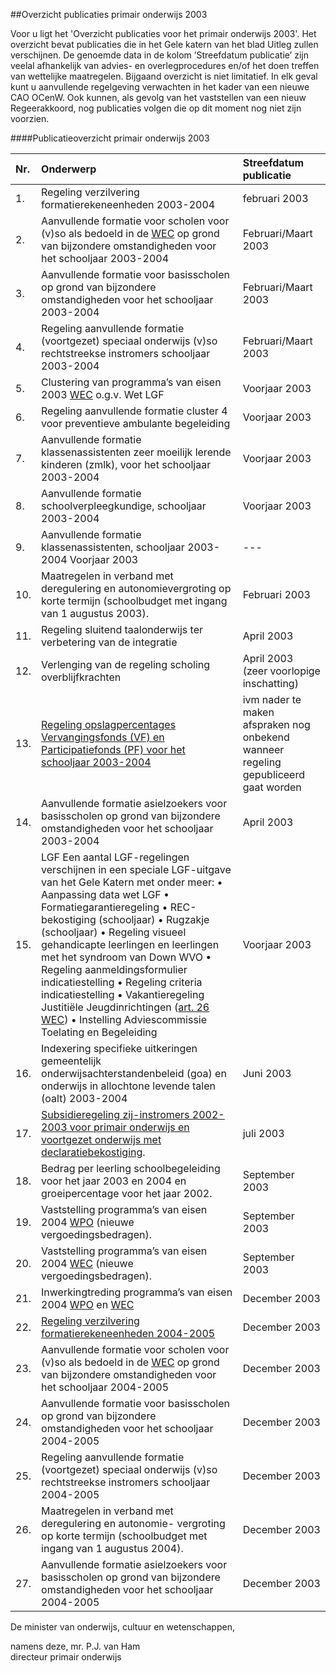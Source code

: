 <meta http-equiv='Content-Type' content='text/html; charset=utf-8' />

##Overzicht publicaties primair onderwijs 2003

Voor u ligt het 'Overzicht publicaties voor het primair onderwijs 2003'. Het overzicht bevat publicaties die in het Gele katern van het blad Uitleg zullen verschijnen. De genoemde data in de kolom ’Streefdatum publicatie’ zijn veelal afhankelijk van advies- en overlegprocedures en/of het doen treffen van wettelijke maatregelen. Bijgaand overzicht is niet limitatief. In elk geval kunt u aanvullende regelgeving verwachten in het kader van een nieuwe CAO OCenW. Ook kunnen, als gevolg van het vaststellen van een nieuw Regeerakkoord, nog publicaties volgen die op dit moment nog niet zijn voorzien.    

####Publicatieoverzicht primair onderwijs 2003

| Nr.  | Onderwerp  | Streefdatum publicatie  |
|:---|:---|:---|
| 1.  | Regeling verzilvering formatierekeneenheden 2003-2004  | februari 2003  |
| 2.  | Aanvullende formatie voor scholen voor (v)so als bedoeld in de [WEC](../../../../../../../wet/isovso/BWBR0003549/README.md) op grond van bijzondere omstandigheden voor het schooljaar 2003-2004  | Februari/Maart 2003  |
| 3.  | Aanvullende formatie voor basisscholen op grond van bijzondere omstandigheden voor het schooljaar 2003-2004  | Februari/Maart 2003  |
| 4.  | Regeling aanvullende formatie (voortgezet) speciaal onderwijs (v)so rechtstreekse instromers schooljaar 2003-2004  | Februari/Maart 2003  |
| 5.  | Clustering van programma’s van eisen 2003 [WEC](../../../../../../../wet/isovso/BWBR0003549/README.md) o.g.v. Wet LGF  | Voorjaar 2003  |
| 6.  | Regeling aanvullende formatie cluster 4 voor preventieve ambulante begeleiding  | Voorjaar 2003  |
| 7.  | Aanvullende formatie klassenassistenten zeer moeilijk lerende kinderen (zmlk), voor het schooljaar 2003-2004  | Voorjaar 2003  |
| 8.  | Aanvullende formatie schoolverpleegkundige, schooljaar 2003-2004  | Voorjaar 2003  |
| 9.  | Aanvullende formatie klassenassistenten, schooljaar 2003-2004 Voorjaar 2003  | --- |
| 10.  | Maatregelen in verband met deregulering en autonomievergroting op korte termijn (schoolbudget met ingang van 1 augustus 2003).  | Februari 2003  |
| 11.  | Regeling sluitend taalonderwijs ter verbetering van de integratie  | April 2003  |
| 12.  | Verlenging van de regeling scholing overblijfkrachten  | April 2003  (zeer voorlopige inschatting)  |
| 13.  |  [Regeling opslagpercentages Vervangingsfonds (VF) en Participatiefonds (PF) voor het schooljaar 2003-2004](../../../../../../../ministeriele-regeling/regeling/opslagpercentages/vervangingsfonds/(vf)/en/participatiefonds/(pf)/etc/BWBR0015380/README.md)   | ivm nader te maken afspraken nog onbekend wanneer regeling gepubliceerd gaat worden  |
| 14.  | Aanvullende formatie asielzoekers voor basisscholen op grond van bijzondere omstandigheden voor het schooljaar 2003-2004  | April 2003  |
| 15.  | LGF  Een aantal LGF-regelingen verschijnen in een speciale LGF-uitgave van het  Gele Katern met onder meer:  • Aanpassing data wet LGF  • Formatiegarantieregeling  • REC-bekostiging (schooljaar)  • Rugzakje (schooljaar)  • Regeling visueel gehandicapte leerlingen en leerlingen met het syndroom van Down WVO  • Regeling aanmeldingsformulier indicatiestelling  • Regeling criteria indicatiestelling  • Vakantieregeling Justitiële Jeugdinrichtingen ([art. 26 WEC](../../../../../../../wet/isovso/BWBR0003549/README.md))  • Instelling Adviescommissie Toelating en Begeleiding  | Voorjaar 2003  |
| 16.  | Indexering specifieke uitkeringen gemeentelijk onderwijsachterstandenbeleid (goa) en onderwijs in allochtone levende talen (oalt) 2003-2004  | Juni 2003  |
| 17.  | [Subsidieregeling zij-instromers 2002-2003 voor primair onderwijs en voortgezet onderwijs met declaratiebekostiging](../../../../../../../ministeriele-regeling/subsidieregeling/zij-instromers/2002-2003/voor/primair/onderwijs/en/etc/BWBR0013762/README.md).  | juli 2003  |
| 18.  | Bedrag per leerling schoolbegeleiding voor het jaar 2003 en 2004 en groeipercentage voor het jaar 2002.  | September 2003  |
| 19.  | Vaststelling programma’s van eisen 2004 [WPO](../../../../../../../wet/wbo/BWBR0003420/README.md) (nieuwe vergoedingsbedragen).  | September 2003  |
| 20.  | Vaststelling programma’s van eisen 2004 [WEC](../../../../../../../wet/isovso/BWBR0003549/README.md) (nieuwe vergoedingsbedragen).  | September 2003  |
| 21.  | Inwerkingtreding programma’s van eisen 2004 [WPO](../../../../../../../wet/wbo/BWBR0003420/README.md) en [WEC](../../../../../../../wet/isovso/BWBR0003549/README.md)  | December 2003  |
| 22.  |  [Regeling verzilvering formatierekeneenheden 2004-2005](../../../../../../../ministeriele-regeling/regeling/verzilvering/formatierekeneenheden/2004/-/2005/BWBR0016263/README.md)   | December 2003  |
| 23.  | Aanvullende formatie voor scholen voor (v)so als bedoeld in de [WEC](../../../../../../../wet/isovso/BWBR0003549/README.md) op grond van bijzondere omstandigheden voor het schooljaar 2004-2005  | December 2003  |
| 24.  | Aanvullende formatie voor basisscholen op grond van bijzondere omstandigheden voor het schooljaar 2004-2005  | December 2003  |
| 25.  | Regeling aanvullende formatie (voortgezet) speciaal onderwijs (v)so rechtstreekse instromers schooljaar 2004-2005  | December 2003  |
| 26.  | Maatregelen in verband met deregulering en autonomie- vergroting op korte termijn (schoolbudget met ingang van 1 augustus 2004).  | December 2003  |
| 27.  | Aanvullende formatie asielzoekers voor basisscholen op grond van bijzondere omstandigheden voor het schooljaar 2004-2005  | December 2003  |

De 
minister van onderwijs, cultuur en wetenschappen, 

namens deze, 
mr. P.J. van Ham  
directeur primair onderwijs     
